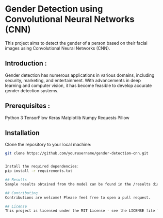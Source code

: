 # Gender Detection using Convolutional Neural Networks (CNN)
This project aims to detect the gender of a person based on their facial images using Convolutional Neural Networks (CNN).
## Introduction : 
Gender detection has numerous applications in various domains, including security, marketing, and entertainment. With advancements in deep learning and computer vision, it has become feasible to develop accurate gender detection systems.

## Prerequisites :
Python 3
TensorFlow
Keras
Matplotlib
Numpy
Requests
Pillow

## Installation
Clone the repository to your local machine:
```sh
git clone https://github.com/yourusername/gender-detection-cnn.git


Install the required dependencies:
pip install -r requirements.txt

## Results
Sample results obtained from the model can be found in the /results directory.

## Contributing
Contributions are welcome! Please feel free to open a pull request.

## License
This project is licensed under the MIT License - see the LICENSE file for details.
